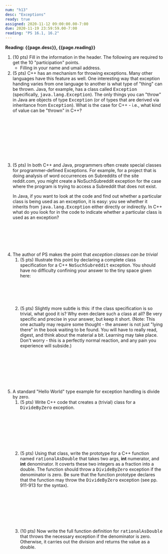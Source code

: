 ```yaml
---
num: "h13"
desc: "Exceptions"
ready: true
assigned: 2020-11-12 09:00:00.00-7:00
due: 2020-11-19 23:59:59.00-7:00
reading: "PS 16.1, 16.2"
---
```


<b>Reading: {{page.desc}}, {{page.reading}}</b>

<ol start="1">

<li>(10 pts) Fill in the information in the header. The following are required to get the 10 "participation" points.
    <ul>
    <li>Filling in your name and umail address.<br /></li>
    </ul>
 </li>

<li> (5 pts) C++ has an mechanism for throwing exceptions. Many other languages have this feature as well.  One interesting way that exception handing varies from one language to another is what type of "thing" can be thrown. Java, for example, has a class called <tt>Exception</tt> (specifically, <tt>java.lang.Exception</tt>). The only things you can "throw" in Java are objects of type <tt>Exception</tt> (or of types that are derived via inheritance from <tt>Exception</tt>). What is the case for C++ - i.e., what kind of value can be "thrown" in C++? <div style="margin-top:10em;">&#160;</div>
</li>

<li> (5 pts) In both C++ and Java, programmers often create special classes for programmer-defined Exceptions. For example, for a project that is doing analysis of word occurrences on Subreddits of the site reddit.com, you might create a NoSuchSubreddit exception for the case where the program is trying to access a Subreddit that does not exist.     

In Java, if you want to look at the code and find out whether a particular class is being used as an exception, it is easy: you see whether it inherits from <tt>java.lang.Exception</tt> either directly or indirectly. In C++ what do you look for in the code to indicate whether a particular class is used as an exception? <div style="margin-top:5em;">&#160;</div></li> 

<div class="pagebreak"></div>

<li> The author of PS makes the point that <em>exception classes can be trivial</em> 
<ol>
 <li>(5 pts) Illustrate this point by declaring a complete class specification for a C++ <tt>NoSuchSubreddit</tt> exception. You should have no difficulty confining your answer to the tiny space given here: <div style="margin-top:5em;">&#160;</div></li>
<li> (5 pts) Slightly more subtle is this: if the class specification is so trivial, what good it is? Why even declare such a class at all? Be very specific and precise in your answer, but keep it short. (Note: This one actually may require some thought - the answer is not just "lying there" in the book waiting to be found. You will have to really read, digest, and think about the material a bit. Learning may take place. Don't worry - this is a perfectly normal reaction, and any pain you experience will subside.)<div style="margin-top:8em;">&#160;</div></li>
</ol>
</li>
<li> A standard "Hello World" type example for exception handling is divide by zero.  
  <ol>
    <li> (5 pts) Write C++ code that creates a (trivial) class for a <tt>DivideByZero</tt> exception. <div style="margin-top:8em;">&#160;</div></li>
    <li>  (5 pts) Using that class, write the prototype for a C++ function named <tt>rationalAsDouble</tt> that takes two args, <b>int</b> numerator, and <b>int</b> denominator. It coverts these two integers as a fraction into a double. The function should throw a <tt>DivideByZero</tt> exception if the denominator is zero. Be sure that the function prototype declares that the function may throw the <tt>DivideByZero</tt> exception (see pp. 911-913 for the syntax).<div style="margin-top:8em;">&#160;</div></li>
    <li>  (10 pts) Now write the full function definition for <tt>rationalAsDouble</tt> that throws the necessary exception if the denominator is zero. Otherwise, it carries out the division and returns the value as a double. <div style="margin-top:14em;">&#160;</div></li>
</ol>
</li>
